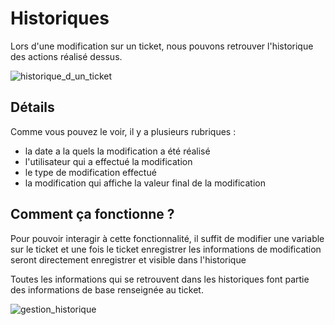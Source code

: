 # Historiques

Lors d'une modification sur un ticket, nous pouvons retrouver l'historique des actions réalisé dessus.

![historique_d_un_ticket](assets/historique/historique_d_un_ticket.png)

## Détails

Comme vous pouvez le voir, il y a plusieurs rubriques :

- la date a la quels la modification a été réalisé
- l'utilisateur qui a effectué la modification
- le type de modification effectué
- la modification qui affiche la valeur final de la modification

## Comment ça fonctionne ?

Pour pouvoir interagir à cette fonctionnalité, il suffit de modifier une variable sur le ticket et une fois le ticket enregistrer les informations de modification seront directement enregistrer et visible dans l'historique

Toutes les informations qui se retrouvent dans les historiques font partie des informations de base renseignée au ticket.

![gestion_historique](assets/historique/gestion_historique.gif)
